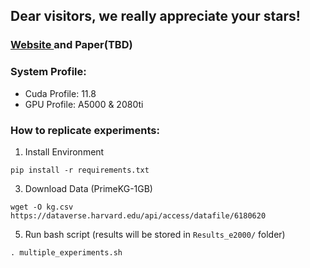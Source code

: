 ## Dear visitors, we really appreciate your stars!

### <a href="https://github.com/Drug-Repurposing-GNN/Drug-Repurposing-Website/tree/main">Website </a> and Paper(TBD)

### System Profile: 
- Cuda Profile: 11.8
- GPU Profile: A5000 & 2080ti


### How to replicate experiments:
1. Install Environment

`pip install -r requirements.txt`

3. Download Data (PrimeKG-1GB)

`wget -O kg.csv https://dataverse.harvard.edu/api/access/datafile/6180620`

5. Run bash script (results will be stored in `Results_e2000/` folder)

`. multiple_experiments.sh`



